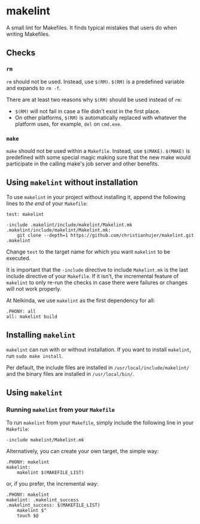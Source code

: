 # makelint
A small lint for Makefiles.
It finds typical mistakes that users do when writing Makefiles.

## Checks

### `rm`
`rm` should not be used.
Instead, use `$(RM)`.
`$(RM)` is a predefined variable and expands to `rm -f`.

There are at least two reasons why `$(RM)` should be used instead of `rm`:
- `$(RM)` will not fail in case a file didn't exist in the first place.
- On other platforms, `$(RM)` is automatically replaced with whatever the platform uses, for example, `del` on `cmd.exe`.

### `make`
`make` should not be used within a `Makefile`.
Instead, use `$(MAKE)`.
`$(MAKE)` is predefined with some special magic making sure that the new make would participate in the calling make's job server and other benefits.

## Using `makelint` without installation
To use `makelint` in your project without installing it, append the following lines to _the end_ of your `Makefile`:

```
test: makelint

-include .makelint/include/makelint/Makelint.mk
.makelint/include/makelint/Makelint.mk:
	git clone --depth=1 https://github.com/christianhujer/makelint.git .makelint
```

Change `test` to the target name for which you want `makelint` to be executed.

It is important that the `-include` directive to include `Makelint.mk` is the last include directive of your `Makefile`.
If it isn't, the incremental feature of `makelint` to only re-run the checks in case there were failures or changes will not work properly.

At Nelkinda, we use `makelint` as the first dependency for all:
```
.PHONY: all
all: makelint build
```

## Installing `makelint`
`makelint` can run with or without installation.
If you want to install `makelint`, run `sudo make install`.

Per default, the include files are installed in `/usr/local/include/makelint/` and the binary files are installed in `/usr/local/bin/`.

## Using `makelint`
### Running `makelint` from your `Makefile`
To run `makelint` from your `Makefile`, simply include the following line in your `Makefile`:
```
-include makelint/Makelint.mk
```

Alternatively, you can create your own target, the simple way:
```
.PHONY: makelint
makelint:
    makelint $(MAKEFILE_LIST)
```
or, if you prefer, the incremental way:
```
.PHONY: makelint
makelint: .makelint_success
.makelint_success: $(MAKEFILE_LIST)
    makelint $^
    touch $@
```
